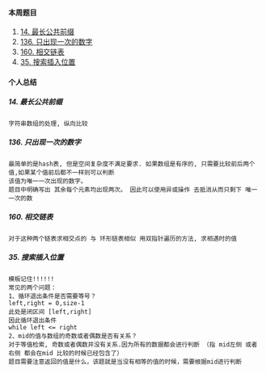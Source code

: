 #### 本周题目

1. [14. 最长公共前缀](https://leetcode-cn.com/problems/longest-common-prefix/)
2. [136. 只出现一次的数字](https://leetcode-cn.com/problems/single-number/)
3. [160. 相交链表](https://leetcode-cn.com/problems/intersection-of-two-linked-lists/)
4. [35. 搜索插入位置](https://leetcode-cn.com/problems/search-insert-position/)


#### 个人总结


##### 14. 最长公共前缀
```
字符串数组的处理, 纵向比较
```

##### 136. 只出现一次的数字
```
最简单的是hash表, 但是空间复杂度不满足要求. 如果数组是有序的, 只需要比较前后两个值,如果某个值前后都不一样则可以判断
该值为唯一一次出现的数字。
题目中明确写出 其余每个元素均出现两次。 因此可以使用异或操作 去抵消从而只剩下 唯一一次的数
```


##### 160. 相交链表
```
对于这种两个链表求相交点的 与 环形链表相似 用双指针遍历的方法, 求相遇时的值
```

##### 35. 搜索插入位置
```
模板记住!!!!!!
常见的两个问题：
1、循环退出条件是否需要等号？
left,right = 0,size-1
此处是闭区间 [left,right]
因此循环退出条件
while left <= right
2、mid的值与数组的奇数或者偶数是否有关系？
对于等值检索, 奇数或者偶数并没有关系.因为所有的数据都会进行判断 （指 mid左侧 或者右侧 都会在mid 比较的时候已经包含了）
题目需要注意返回的值是什么，该题就是当没有相等的值的时候，需要根据mid进行判断
```